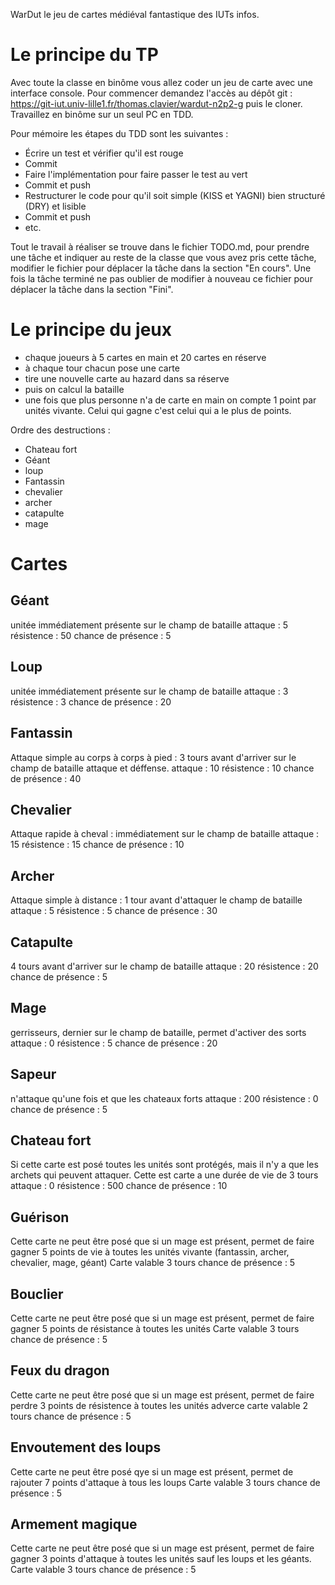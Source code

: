 WarDut le jeu de cartes médiéval fantastique des IUTs infos.

# Le principe du TP

Avec toute la classe en binôme vous allez coder un jeu de carte avec une interface console.
Pour commencer demandez l'accès au dépôt git : https://git-iut.univ-lille1.fr/thomas.clavier/wardut-n2p2-g
puis le cloner.
Travaillez en binôme sur un seul PC en TDD. 

Pour mémoire les étapes du TDD sont les suivantes :

* Écrire un test et vérifier qu'il est rouge
* Commit
* Faire l'implémentation pour faire passer le test au vert
* Commit et push
* Restructurer le code pour qu'il soit simple (KISS et YAGNI) bien structuré (DRY) et lisible
* Commit et push
* etc.

Tout le travail à réaliser se trouve dans le fichier TODO.md, pour prendre une tâche et indiquer au reste de la classe que vous avez pris cette tâche, modifier le fichier pour déplacer la tâche dans la section "En cours". Une fois la tâche terminé ne pas oublier de modifier à nouveau ce fichier pour déplacer la tâche dans la section "Fini".

# Le principe du jeux 

* chaque joueurs à 5 cartes en main et 20 cartes en réserve
* à chaque tour chacun pose une carte 
* tire une nouvelle carte au hazard dans sa réserve 
* puis on calcul la bataille
* une fois que plus personne n'a de carte en main on compte 1 point par unités vivante. Celui qui gagne c'est celui qui a le plus de points.

Ordre des destructions :
- Chateau fort
- Géant
- loup
- Fantassin
- chevalier
- archer
- catapulte
- mage

# Cartes

## Géant

unitée immédiatement présente sur le champ de bataille
attaque : 5
résistence : 50
chance de présence : 5 

## Loup

unitée immédiatement présente sur le champ de bataille
attaque : 3
résistence : 3
chance de présence : 20

## Fantassin

Attaque simple au corps à corps à pied : 3 tours avant d'arriver sur le champ de bataille attaque et déffense.
attaque : 10
résistence : 10
chance de présence : 40

## Chevalier

Attaque rapide à cheval : immédiatement sur le champ de bataille
attaque : 15
résistence : 15
chance de présence : 10

## Archer

Attaque simple à distance : 1 tour avant d'attaquer le champ de bataille
attaque : 5
résistence : 5
chance de présence : 30

## Catapulte

4 tours avant d'arriver sur le champ de bataille
attaque : 20
résistence : 20
chance de présence : 5

## Mage

gerrisseurs, dernier sur le champ de bataille, permet d'activer des sorts
attaque : 0
résistence : 5
chance de présence : 20

## Sapeur

n'attaque qu'une fois et que les chateaux forts
attaque : 200
résistence : 0
chance de présence : 5

## Chateau fort

Si cette carte est posé toutes les unités sont protégés, mais il n'y a que les archets qui peuvent attaquer.
Cette est carte a une durée de vie de 3 tours
attaque : 0
résistence : 500
chance de présence : 10

## Guérison

Cette carte ne peut être posé que si un mage est présent, permet de faire gagner 5 points de vie à toutes les unités vivante (fantassin, archer, chevalier, mage, géant)
Carte valable 3 tours
chance de présence : 5

## Bouclier

Cette carte ne peut être posé que si un mage est présent, permet de faire gagner 5 points de résistance à toutes les unités
Carte valable 3 tours
chance de présence : 5

## Feux du dragon

Cette carte ne peut être posé que si un mage est présent, permet de faire perdre 3 points de résistence à toutes les unités adverce
carte valable 2 tours
chance de présence : 5

## Envoutement des loups

Cette carte ne peut être posé qye si un mage est présent, permet de rajouter 7 points d'attaque à tous les loups 
Carte valable 3 tours
chance de présence : 5

## Armement magique

Cette carte ne peut être posé que si un mage est présent, permet de faire gagner 3 points d'attaque à toutes les unités sauf les loups et les géants.
Carte valable 3 tours
chance de présence : 5

